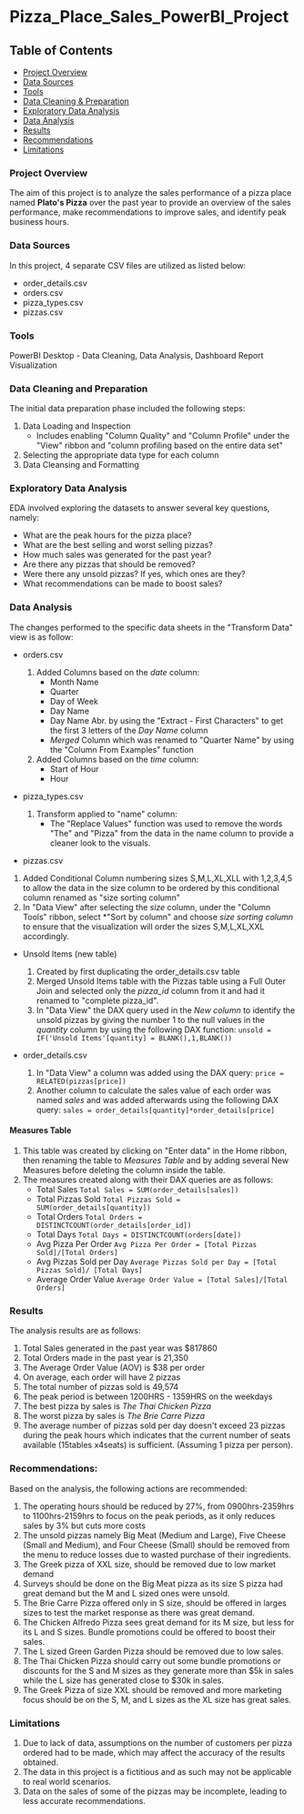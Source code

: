 # Pizza_Place_Sales_PowerBI_Project

## Table of Contents
- [Project Overview](#project-overview)
- [Data Sources](#data-sources)
- [Tools](#tools)
- [Data Cleaning & Preparation](#data-cleaning-and-preparation)
- [Exploratory Data Analysis](#exploratory-data-analysis)
- [Data Analysis](#data-analysis)
- [Results](#results)
- [Recommendations](#recommendations)
- [Limitations](#limitations)

### Project Overview

The aim of this project is to analyze the sales performance of a pizza place named **Plato's Pizza** over the past year to provide an overview of the sales performance, make recommendations to improve sales, and identify peak business hours.

### Data Sources

In this project, 4 separate CSV files are utilized as listed below:

- order_details.csv
- orders.csv
- pizza_types.csv
- pizzas.csv

### Tools

PowerBI Desktop - Data Cleaning, Data Analysis, Dashboard Report Visualization

### Data Cleaning and Preparation

The initial data preparation phase included the following steps:
1. Data Loading and Inspection
   - Includes enabling "Column Quality" and "Column Profile" under the "View" ribbon and "column profiling based on the entire data set"
2. Selecting the appropriate data type for each column
3. Data Cleansing and Formatting

### Exploratory Data Analysis

EDA involved exploring the datasets to answer several key questions, namely:

- What are the peak hours for the pizza place?
- What are the best selling and worst selling pizzas?
- How much sales was generated for the past year?
- Are there any pizzas that should be removed?
- Were there any unsold pizzas? If yes, which ones are they?
- What recommendations can be made to boost sales?

### Data Analysis

The changes performed to the specific data sheets in the "Transform Data" view is as follow:
- orders.csv
  1. Added Columns based on the *date* column:
     - Month Name
     - Quarter
     - Day of Week
     - Day Name
     - Day Name Abr. by using the "Extract - First Characters" to get the first 3 letters of the *Day Name* column
     - *Merged* Column which was renamed to "Quarter Name" by using the "Column From Examples" function
  2. Added Columns based on the *time* column:
     - Start of Hour
     - Hour

- pizza_types.csv
  1. Transform applied to "name" column:
     - The "Replace Values" function was used to remove the words "The" and "Pizza" from the data in the name column to provide a cleaner look to the visuals.

- pizzas.csv
 1. Added Conditional Column numbering sizes S,M,L,XL,XLL with 1,2,3,4,5 to allow the data in the size column to be ordered by this conditional column renamed as "size sorting column"
 2. In "Data View" after selecting the *size* column, under the "Column Tools" ribbon, select *"Sort by column" and choose *size sorting column* to ensure that the visualization will order the sizes S,M,L,XL,XXL accordingly.

- Unsold Items (new table)
  1. Created by first duplicating the order_details.csv table
  2. Merged Unsold Items table with the Pizzas table using a Full Outer Join and selected only the *pizza_id* column from it and had it renamed to "complete pizza_id".
  3. In "Data View" the DAX query used in the *New column* to identify the unsold pizzas by giving the number 1 to the null values in the *quantity* column by using the following DAX function:
    ``` unsold = IF('Unsold Items'[quantity] = BLANK(),1,BLANK()) ```

- order_details.csv
   1. In "Data View" a column was added using the DAX query:
      ``` price = RELATED(pizzas[price]) ```
   2. Another column to calculate the sales value of each order was named *sales* and was added afterwards using the following DAX query:
      ``` sales = order_details[quantity]*order_details[price] ```
#### Measures Table
  1. This table was created by clicking on "Enter data" in the Home ribbon, then renaming the table to *Measures Table* and by adding several New Measures before deleting the column inside the table.
  2. The measures created along with their DAX queries are as follows:
     - Total Sales ``` Total Sales = SUM(order_details[sales]) ```
     - Total Pizzas Sold ``` Total Pizzas Sold = SUM(order_details[quantity]) ```
     - Total Orders ``` Total Orders = DISTINCTCOUNT(order_details[order_id]) ```
     - Total Days ``` Total Days = DISTINCTCOUNT(orders[date]) ```
     - Avg Pizza Per Order ``` Avg Pizza Per Order = [Total Pizzas Sold]/[Total Orders] ```
     - Avg Pizzas Sold per Day ``` Average Pizzas Sold per Day = [Total Pizzas Sold]/ [Total Days] ```
     - Average Order Value ``` Average Order Value = [Total Sales]/[Total Orders] ```

### Results

The analysis results are as follows:
1. Total Sales generated in the past year was $817860
2. Total Orders made in the past year is 21,350
3. The Average Order Value (AOV) is $38 per order
4. On average, each order will have 2 pizzas
5. The total number of pizzas sold is 49,574
6. The peak period is between 1200HRS - 1359HRS on the weekdays
7. The best pizza by sales is *The Thai Chicken Pizza*
8. The worst pizza by sales is *The Brie Carre Pizza*
9. The average number of pizzas sold per day doesn't exceed 23 pizzas during the peak hours which indicates that the current number of seats available (15tables x4seats) is sufficient. (Assuming 1 pizza per person).


### Recommendations:

Based on the analysis, the following actions are recommended:
1. The operating hours should be reduced by 27%, from 0900hrs-2359hrs to 1100hrs-2159hrs to focus on the peak periods, as it only reduces sales by 3% but cuts more costs
2. The unsold pizzas namely Big Meat (Medium and Large), Five Cheese (Small and Medium), and Four Cheese (Small) should be removed from the menu to reduce losses due to wasted purchase of their ingredients.
3. The Greek pizza of XXL size, should be removed due to low market demand
4. Surveys should be done on the Big Meat pizza as its size S pizza had great demand but the M and L sized ones were unsold.
5. The Brie Carre Pizza offered only in S size, should be offered in larges sizes to test the market response as there was great demand.
6. The Chicken Alfredo Pizza sees great demand for its M size, but less for its L and S sizes. Bundle promotions could be offered to boost their sales.
7. The L sized Green Garden Pizza should be removed due to low sales.
8. The Thai Chicken Pizza should carry out some bundle promotions or discounts for the S and M sizes as they generate more than $5k in sales while the L size has generated close to $30k in sales.
9. The Greek Pizza of size XXL should be removed and more marketing focus should be on the S, M, and L sizes as the XL size has great sales.


### Limitations

1. Due to lack of data, assumptions on the number of customers per pizza ordered had to be made, which may affect the accuracy of the results obtained.
2. The data in this project is a fictitious and as such may not be applicable to real world scenarios.
3. Data on the sales of some of the pizzas may be incomplete, leading to less accurate recommendations.

